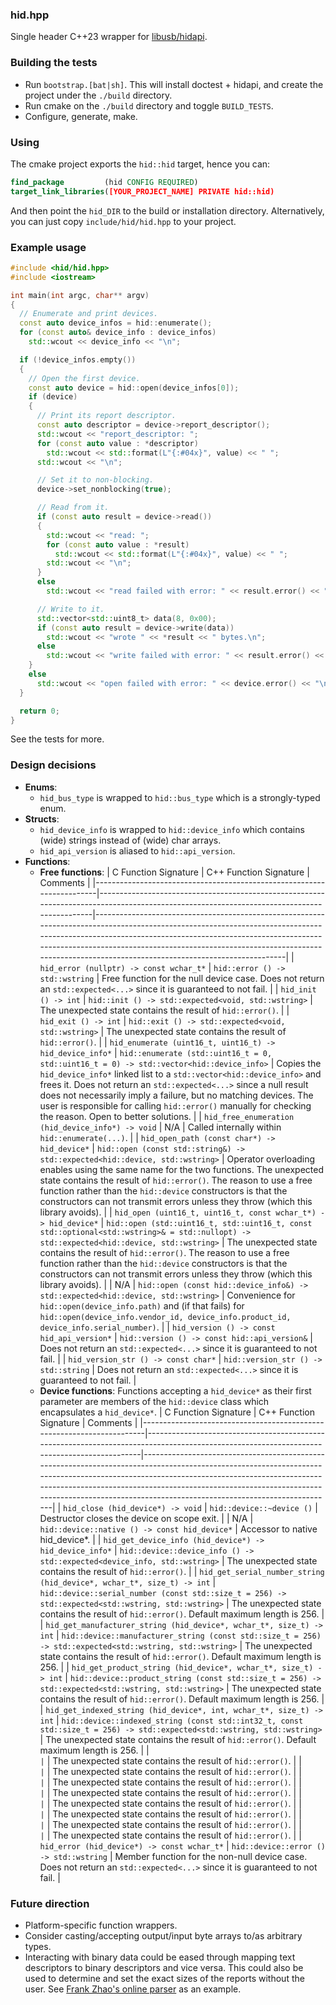 ### hid.hpp
Single header C++23 wrapper for [libusb/hidapi](https://github.com/libusb/hidapi).

### Building the tests
- Run `bootstrap.[bat|sh]`. This will install doctest + hidapi, and create the project under the `./build` directory.
- Run cmake on the `./build` directory and toggle `BUILD_TESTS`.
- Configure, generate, make.

### Using
The cmake project exports the `hid::hid` target, hence you can:
```cmake
find_package         (hid CONFIG REQUIRED)
target_link_libraries([YOUR_PROJECT_NAME] PRIVATE hid::hid)
```
And then point the `hid_DIR` to the build or installation directory.
Alternatively, you can just copy `include/hid/hid.hpp` to your project.

### Example usage
```cpp
#include <hid/hid.hpp>
#include <iostream>

int main(int argc, char** argv)
{
  // Enumerate and print devices.
  const auto device_infos = hid::enumerate();
  for (const auto& device_info : device_infos)
    std::wcout << device_info << "\n";

  if (!device_infos.empty())
  {
    // Open the first device.
    const auto device = hid::open(device_infos[0]);
    if (device)
    {
      // Print its report descriptor.
      const auto descriptor = device->report_descriptor();
      std::wcout << "report_descriptor: ";
      for (const auto value : *descriptor)
        std::wcout << std::format(L"{:#04x}", value) << " ";
      std::wcout << "\n";

      // Set it to non-blocking.
      device->set_nonblocking(true);

      // Read from it.
      if (const auto result = device->read())
      {
        std::wcout << "read: ";
        for (const auto value : *result)
          std::wcout << std::format(L"{:#04x}", value) << " ";
        std::wcout << "\n";
      }
      else
        std::wcout << "read failed with error: " << result.error() << "\n";

      // Write to it.
      std::vector<std::uint8_t> data(8, 0x00);
      if (const auto result = device->write(data))
        std::wcout << "wrote " << *result << " bytes.\n";
      else
        std::wcout << "write failed with error: " << result.error() << "\n";
    }
    else
      std::wcout << "open failed with error: " << device.error() << "\n";
  }

  return 0;
}
```
See the tests for more.

### Design decisions
- **Enums**:
  - `hid_bus_type`    is wrapped to `hid::bus_type` which is a strongly-typed enum.
- **Structs**:
  - `hid_device_info` is wrapped to `hid::device_info` which contains (wide) strings instead of (wide) char arrays.
  - `hid_api_version` is aliased to `hid::api_version`.
- **Functions**:
  - **Free functions**:
    | C Function Signature                                                  | C++ Function Signature                                                                                                                    | Comments                                                                                                                                                                                                                                                                                                                               |
    |-----------------------------------------------------------------------|-------------------------------------------------------------------------------------------------------------------------------------------|----------------------------------------------------------------------------------------------------------------------------------------------------------------------------------------------------------------------------------------------------------------------------------------------------------------------------------------|
    | `hid_error (nullptr) -> const wchar_t*`                               | `hid::error () -> std::wstring`                                                                                                           | Free function for the null device case. Does not return an `std::expected<...>` since it is guaranteed to not fail.                                                                                                                                                                                                                    |
    | `hid_init () -> int`                                                  | `hid::init () -> std::expected<void, std::wstring>`                                                                                       | The unexpected state contains the result of `hid::error()`.                                                                                                                                                                                                                                                                            |
    | `hid_exit () -> int`                                                  | `hid::exit () -> std::expected<void, std::wstring>`                                                                                       | The unexpected state contains the result of `hid::error()`.                                                                                                                                                                                                                                                                            |
    | `hid_enumerate (uint16_t, uint16_t) -> hid_device_info*`              | `hid::enumerate (std::uint16_t = 0, std::uint16_t = 0) -> std::vector<hid::device_info>`                                                  | Copies the `hid_device_info*` linked list to a `std::vector<hid::device_info>` and frees it. Does not return an `std::expected<...>` since a null result does not necessarily imply a failure, but no matching devices. The user is responsible for calling `hid::error()` manually for checking the reason. Open to better solutions. |
    | `hid_free_enumeration (hid_device_info*) -> void`                     | N/A                                                                                                                                       | Called internally within `hid::enumerate(...)`.                                                                                                                                                                                                                                                                                        |
    | `hid_open_path (const char*) -> hid_device*`                          | `hid::open (const std::string&) -> std::expected<hid::device, std::wstring>`                                                              | Operator overloading enables using the same name for the two functions. The unexpected state contains the result of `hid::error()`. The reason to use a free function rather than the `hid::device` constructors is that the constructors can not transmit errors unless they throw (which this library avoids).                       |
    | `hid_open (uint16_t, uint16_t, const wchar_t*) -> hid_device*`        | `hid::open (std::uint16_t, std::uint16_t, const std::optional<std::wstring>& = std::nullopt) -> std::expected<hid::device, std::wstring>` | The unexpected state contains the result of `hid::error()`. The reason to use a free function rather than the `hid::device` constructors is that the constructors can not transmit errors unless they throw (which this library avoids).                                                                                               |
    | N/A                                                                   | `hid::open (const hid::device_info&) -> std::expected<hid::device, std::wstring>`                                                         | Convenience for `hid::open(device_info.path)` and (if that fails) for `hid::open(device_info.vendor_id, device_info.product_id, device_info.serial_number)`.                                                                                                                                                                           |
    | `hid_version () -> const hid_api_version*`                            | `hid::version () -> const hid::api_version&`                                                                                              | Does not return an `std::expected<...>` since it is guaranteed to not fail.                                                                                                                                                                                                                                                            |
    | `hid_version_str () -> const char*`                                   | `hid::version_str () -> std::string`                                                                                                      | Does not return an `std::expected<...>` since it is guaranteed to not fail.                                                                                                                                                                                                                                                            |
  - **Device functions**: Functions accepting a `hid_device*` as their first parameter are members of the `hid::device` class which encapsulates a `hid_device*`.
    | C Function Signature                                                  | C++ Function Signature                                                                                                                    | Comments                                                                                                                                                                                                                                                                                                                               |
    |-----------------------------------------------------------------------|-------------------------------------------------------------------------------------------------------------------------------------------|----------------------------------------------------------------------------------------------------------------------------------------------------------------------------------------------------------------------------------------------------------------------------------------------------------------------------------------|
    | `hid_close (hid_device*) -> void`                                     | `hid::device::~device ()`                                                                                                                 | Destructor closes the device on scope exit.                                                                                                                                                                                                                                                                                            |
    | N/A                                                                   | `hid::device::native () -> const hid_device*`                                                                                             | Accessor to native hid_device*.                                                                                                                                                                                                                                                                                                        |
    | `hid_get_device_info (hid_device*) -> hid_device_info*`               | `hid::device::device_info () -> std::expected<device_info, std::wstring>`                                                                 | The unexpected state contains the result of `hid::error()`.                                                                                                                                                                                                                                                                            |
    | `hid_get_serial_number_string (hid_device*, wchar_t*, size_t) -> int` | `hid::device::serial_number (const std::size_t = 256) -> std::expected<std::wstring, std::wstring>`                                       | The unexpected state contains the result of `hid::error()`. Default maximum length is 256.                                                                                                                                                                                                                                             |
    | `hid_get_manufacturer_string (hid_device*, wchar_t*, size_t) -> int`  | `hid::device::manufacturer_string (const std::size_t = 256) -> std::expected<std::wstring, std::wstring>`                                 | The unexpected state contains the result of `hid::error()`. Default maximum length is 256.                                                                                                                                                                                                                                             |
    | `hid_get_product_string (hid_device*, wchar_t*, size_t) -> int`       | `hid::device::product_string (const std::size_t = 256) -> std::expected<std::wstring, std::wstring>`                                      | The unexpected state contains the result of `hid::error()`. Default maximum length is 256.                                                                                                                                                                                                                                             |
    | `hid_get_indexed_string (hid_device*, int, wchar_t*, size_t) -> int`  | `hid::device::indexed_string (const std::int32_t, const std::size_t = 256) -> std::expected<std::wstring, std::wstring>`                  | The unexpected state contains the result of `hid::error()`. Default maximum length is 256.                                                                                                                                                                                                                                             |
    | ``                                                                    | ``                                                                                                                                        | The unexpected state contains the result of `hid::error()`.                                                                                                                                                                                                                                                                            |
    | ``                                                                    | ``                                                                                                                                        | The unexpected state contains the result of `hid::error()`.                                                                                                                                                                                                                                                                            |
    | ``                                                                    | ``                                                                                                                                        | The unexpected state contains the result of `hid::error()`.                                                                                                                                                                                                                                                                            |
    | ``                                                                    | ``                                                                                                                                        | The unexpected state contains the result of `hid::error()`.                                                                                                                                                                                                                                                                            |
    | ``                                                                    | ``                                                                                                                                        | The unexpected state contains the result of `hid::error()`.                                                                                                                                                                                                                                                                            |
    | ``                                                                    | ``                                                                                                                                        | The unexpected state contains the result of `hid::error()`.                                                                                                                                                                                                                                                                            |
    | ``                                                                    | ``                                                                                                                                        | The unexpected state contains the result of `hid::error()`.                                                                                                                                                                                                                                                                            |
    | ``                                                                    | ``                                                                                                                                        | The unexpected state contains the result of `hid::error()`.                                                                                                                                                                                                                                                                            |
    | `hid_error (hid_device*) -> const wchar_t*`                           | `hid::device::error () -> std::wstring`                                                                                                   | Member function for the non-null device case. Does not return an `std::expected<...>` since it is guaranteed to not fail.                                                                                                                                                                                                              |

### Future direction
- Platform-specific function wrappers.
- Consider casting/accepting output/input byte arrays to/as arbitrary types.
- Interacting with binary data could be eased through mapping text descriptors to binary descriptors and vice versa. This could also be used to determine and set the exact sizes of the reports without the user. See [Frank Zhao's online parser](https://eleccelerator.com/usbdescreqparser/) as an example.